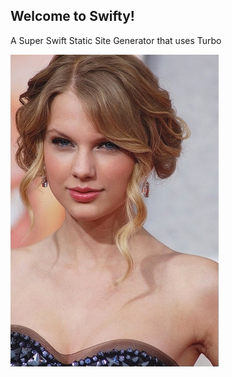 ## Welcome to Swifty!

A Super Swift Static Site Generator that uses Turbo

![Taylor Swift](images/taylor.jpg)